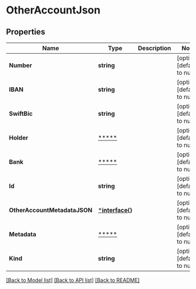 # OtherAccountJson

## Properties
Name | Type | Description | Notes
------------ | ------------- | ------------- | -------------
**Number** | **string** |  | [optional] [default to null]
**IBAN** | **string** |  | [optional] [default to null]
**SwiftBic** | **string** |  | [optional] [default to null]
**Holder** | [*****](.md) |  | [optional] [default to null]
**Bank** | [*****](.md) |  | [optional] [default to null]
**Id** | **string** |  | [optional] [default to null]
**OtherAccountMetadataJSON** | [***interface{}**](interface{}.md) |  | [optional] [default to null]
**Metadata** | [*****](.md) |  | [optional] [default to null]
**Kind** | **string** |  | [optional] [default to null]

[[Back to Model list]](../README.md#documentation-for-models) [[Back to API list]](../README.md#documentation-for-api-endpoints) [[Back to README]](../README.md)

